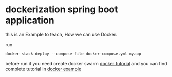 # dockerization spring boot application

this is an Example to teach, How we can use Docker.

run
```
docker stack deploy --compose-file docker-compose.yml myapp
```
before run it you need create docker swarm [docker tutorial](https://rasoulpoordelan.github.io/tutorial/docker-tutorial.html) and you can 
find complete tutorial in [docker example](https://rasoulpoordelan.github.io/tutorial/step-by-step-create-docker-example.html)
